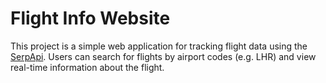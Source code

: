 # Flight Info Website

This project is a simple web application for tracking flight data using the [SerpApi](https://serpapi.com/google-flights-api). Users can search for flights by airport codes (e.g. LHR) and view real-time information about the flight.

